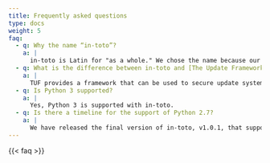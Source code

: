 ```yaml
---
title: Frequently asked questions
type: docs
weight: 5
faq:
  - q: Why the name “in-toto”?
    a: |
      in-toto is Latin for "as a whole." We chose the name because our objective with in-toto is to build a system to protect the whole software supply chain.
  - q: What is the difference between in-toto and [The Update Framework](https://theupdateframework.github.io/) (TUF)?
    a: |
      TUF provides a framework that can be used to secure update systems, i.e. the "last mile," whereas in-toto lets you verify the whole software supply chain. TUF and in-toto can play together very well, as you can use TUF to deliver updates and their corresponding in-toto metadata.
  - q: Is Python 3 supported?
    a: |
      Yes, Python 3 is supported with in-toto.
  - q: Is there a timeline for the support of Python 2.7?
    a: |
      We have released the final version of in-toto, v1.0.1, that supports Python 2. Our next release, at the end of April 2021, will drop support for Python 2.
---
```


{{< faq >}}
